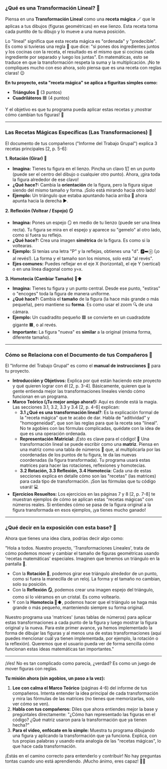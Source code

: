 ### **¿Qué es una Transformación Lineal? 🤔**

Piensa en una **Transformación Lineal** como una **receta mágica** 🪄 que le aplicas a tus dibujos (figuras geométricas) en ese lienzo. Esta receta toma cada puntito de tu dibujo y lo mueve a una nueva posición.

Lo "lineal" significa que esta receta mágica es "ordenada" y "predecible". Es como si tuvieras una regla 📏 que dice: "si pones dos ingredientes juntos y los cocinas con la receta, el resultado es el mismo que si cocinas cada ingrediente por separado y luego los juntas". En matemáticas, esto se traduce en que la transformación respeta la suma y la multiplicación. ¡No te compliques mucho con eso ahora, solo piensa que es una receta con reglas claras! 😉

**En tu proyecto, esta "receta mágica" se aplica a figuritas simples como:**
*   **Triángulos** 📐 (3 puntos)
*   **Cuadriláteros** 🟦 (4 puntos)

Y el objetivo es que tu programa pueda aplicar estas recetas y ¡mostrar cómo cambian tus figuras! 🎨

---

### **Las Recetas Mágicas Específicas (Las Transformaciones) 💫**

El documento de tus compañeros ("Informe del Trabajo Grupal") explica 3 recetas principales [2, p. 5-6]:

**1. Rotación (Girar) 🔄**
*   **Imagina:** Tienes tu figura en el lienzo. Pincha un clavo 钉 en un punto (puede ser el centro del dibujo o cualquier otro punto). Ahora, ¡gira toda la figura alrededor de ese clavo!
*   **¿Qué hace?:** Cambia la **orientación** de la figura, pero la figura sigue siendo del mismo tamaño y forma. ¡Solo está mirando hacia otro lado!
*   **Ejemplo:** Un triángulo que estaba apuntando hacia arriba 🔺 ahora apunta hacia la derecha ▶️.

**2. Reflexión (Voltear / Espejo) 🪞**
*   **Imagina:** Pones un espejo 🪞 en medio de tu lienzo (puede ser una línea recta). Tu figura se mira en el espejo y aparece su "gemelo" al otro lado, como si fuera su reflejo.
*   **¿Qué hace?:** Crea una imagen **simétrica** de la figura. Es como si la voltearas.
*   **Ejemplo:** Si tenías una letra "P" y la reflejas, obtienes una "d". 🅿️➡️ⓓ (¡o al revés!). La forma y el tamaño son los mismos, solo está "al revés".
*   **Ejes comunes:** Puedes reflejar en el eje X (horizontal), el eje Y (vertical) o en una línea diagonal como y=x.

**3. Homotecia (Cambiar Tamaño) 🤏⬆️**
*   **Imagina:** Tienes tu figura y un punto central. Desde ese punto, "estiras" o "encoges" toda la figura de manera uniforme.
*   **¿Qué hace?:** Cambia el **tamaño** de la figura (la hace más grande o más pequeña), pero mantiene su **forma**. Es como usar el zoom 🔍 de una cámara.
*   **Ejemplo:** Un cuadradito pequeño 🟩 se convierte en un cuadradote gigante 🟧, o al revés.
*   **Importante:** La figura "nueva" es **similar** a la original (misma forma, diferente tamaño).

---

### **Cómo se Relaciona con el Documento de tus Compañeros 📄**

El "Informe del Trabajo Grupal" es como el **manual de instrucciones** 📖 para tu proyecto.

*   **Introducción y Objetivos:** Explica por qué están haciendo este proyecto y qué quieren lograr con él [2, p. 3-4]. Básicamente, quieren que la gente entienda mejor las transformaciones lineales viendo cómo funcionan en un programa.
*   **Marco Teórico (¡Tu mejor amigo ahora!):** Aquí es donde está la magia. Las secciones 3.1, 3.2, 3.3 y 3.4 [2, p. 4-6] explican:
    *   **3.1 ¿Qué es una transformación lineal?**: Es la explicación formal de la "receta mágica" que te acabo de dar. Habla de "aditividad" y "homogeneidad", que son las reglas para que la receta sea "lineal". No te agobies con las fórmulas complicadas, quédate con la idea de que es una operación ordenada.
    *   **Representación Matricial:** ¡Esto es clave para el código! 🔑 Una transformación lineal se puede escribir como una **matriz**. Piensa en una matriz como una tabla de números 🔢 que, al multiplicarla por las coordenadas de los puntos de tu figura, te da las nuevas coordenadas (la figura transformada). Tu programa usará estas matrices para hacer las rotaciones, reflexiones y homotecias.
    *   **3.2 Rotación, 3.3 Reflexión, 3.4 Homotecia:** Cada una de estas secciones explica en detalle cómo son las "recetas" (las matrices) para cada tipo de transformación. ¡Son las fórmulas que tu código usará! 💻
*   **Ejercicios Resueltos:** Los ejercicios en las páginas 7 y 8 [2, p. 7-8] te muestran ejemplos de cómo se aplican estas "recetas mágicas" con números reales. Si entiendes cómo se pasa de la figura original a la figura transformada en esos ejemplos, ¡ya tienes mucho ganado!

---

### **¿Qué decir en la exposición con esta base? 🎤**

Ahora que tienes una idea clara, podrías decir algo como:

"Hola a todos. Nuestro proyecto, 'Transformaciones Lineales', trata de cómo podemos mover y cambiar el tamaño de figuras geométricas usando 'recetas matemáticas' especiales. Imaginen que tenemos un triángulo en la pantalla 🔺.

*   Con la **Rotación 🔄**, podemos girar ese triángulo alrededor de un punto, como si fuera la manecilla de un reloj. La forma y el tamaño no cambian, solo su posición.
*   Con la **Reflexión 🪞**, podemos crear una imagen espejo del triángulo, como si lo viéramos en un cristal. Es como voltearlo.
*   Y con la **Homotecia 🤏⬆️**, podemos hacer que el triángulo se haga más grande o más pequeño, manteniendo siempre su forma original.

Nuestro programa usa 'matrices' (unas tablas de números) para aplicar estas transformaciones a cada punto de la figura y luego mostrar la figura original y la nueva. Para este primer avance, ya hemos implementado la forma de dibujar las figuras y al menos una de estas transformaciones (aquí puedes mencionar cuál ya tienen implementada, por ejemplo, la rotación o la reflexión). Queremos que el usuario pueda ver de forma sencilla cómo funcionan estas ideas matemáticas tan importantes."

---

¡Ves! No es tan complicado como parecía, ¿verdad? Es como un juego de mover figuras con reglas.

**Tu misión ahora (sin agobios, un paso a la vez):**
1.  **Lee con calma el Marco Teórico** (páginas 4-6) del informe de tus compañeros. Intenta entender la idea principal de cada transformación y mira las fórmulas de las matrices (no tienes que memorizarlas, solo ver cómo se ven).
2.  **Habla con tus compañeros:** Diles que ahora entiendes mejor la base y pregúntales directamente: "¿Cómo han representado las figuras en el código? ¿Qué matriz usaron para la transformación que ya tienen hecha?"
3.  **Para el video, enfócate en lo simple:** Muestra tu programa dibujando una figura y aplicando la transformación que ya funciona. Explica, con tus propias palabras y usando esta analogía de las "recetas mágicas", lo que hace cada transformación.

¡Estás en el camino correcto para entenderlo y contribuir! No hay preguntas tontas cuando uno está aprendiendo. ¡Mucho ánimo, eres capaz! 💪😊